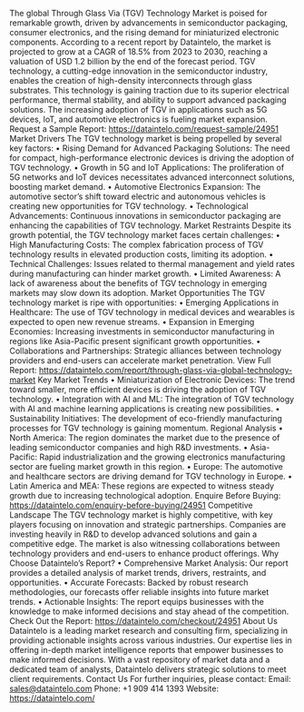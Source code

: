 The global Through Glass Via (TGV) Technology Market is poised for remarkable growth, driven by advancements in semiconductor packaging, consumer electronics, and the rising demand for miniaturized electronic components. According to a recent report by Dataintelo, the market is projected to grow at a CAGR of 18.5% from 2023 to 2030, reaching a valuation of USD 1.2 billion by the end of the forecast period.
TGV technology, a cutting-edge innovation in the semiconductor industry, enables the creation of high-density interconnects through glass substrates. This technology is gaining traction due to its superior electrical performance, thermal stability, and ability to support advanced packaging solutions. The increasing adoption of TGV in applications such as 5G devices, IoT, and automotive electronics is fueling market expansion.
Request a Sample Report: https://dataintelo.com/request-sample/24951
Market Drivers
The TGV technology market is being propelled by several key factors:
•	Rising Demand for Advanced Packaging Solutions: The need for compact, high-performance electronic devices is driving the adoption of TGV technology.
•	Growth in 5G and IoT Applications: The proliferation of 5G networks and IoT devices necessitates advanced interconnect solutions, boosting market demand.
•	Automotive Electronics Expansion: The automotive sector’s shift toward electric and autonomous vehicles is creating new opportunities for TGV technology.
•	Technological Advancements: Continuous innovations in semiconductor packaging are enhancing the capabilities of TGV technology.
Market Restraints
Despite its growth potential, the TGV technology market faces certain challenges:
•	High Manufacturing Costs: The complex fabrication process of TGV technology results in elevated production costs, limiting its adoption.
•	Technical Challenges: Issues related to thermal management and yield rates during manufacturing can hinder market growth.
•	Limited Awareness: A lack of awareness about the benefits of TGV technology in emerging markets may slow down its adoption.
Market Opportunities
The TGV technology market is ripe with opportunities:
•	Emerging Applications in Healthcare: The use of TGV technology in medical devices and wearables is expected to open new revenue streams.
•	Expansion in Emerging Economies: Increasing investments in semiconductor manufacturing in regions like Asia-Pacific present significant growth opportunities.
•	Collaborations and Partnerships: Strategic alliances between technology providers and end-users can accelerate market penetration.
View Full Report: https://dataintelo.com/report/through-glass-via-global-technology-market
Key Market Trends
•	Miniaturization of Electronic Devices: The trend toward smaller, more efficient devices is driving the adoption of TGV technology.
•	Integration with AI and ML: The integration of TGV technology with AI and machine learning applications is creating new possibilities.
•	Sustainability Initiatives: The development of eco-friendly manufacturing processes for TGV technology is gaining momentum.
Regional Analysis
•	North America: The region dominates the market due to the presence of leading semiconductor companies and high R&D investments.
•	Asia-Pacific: Rapid industrialization and the growing electronics manufacturing sector are fueling market growth in this region.
•	Europe: The automotive and healthcare sectors are driving demand for TGV technology in Europe.
•	Latin America and MEA: These regions are expected to witness steady growth due to increasing technological adoption.
Enquire Before Buying:  https://dataintelo.com/enquiry-before-buying/24951
Competitive Landscape
The TGV technology market is highly competitive, with key players focusing on innovation and strategic partnerships. Companies are investing heavily in R&D to develop advanced solutions and gain a competitive edge. The market is also witnessing collaborations between technology providers and end-users to enhance product offerings.
Why Choose Dataintelo’s Report?
•	Comprehensive Market Analysis: Our report provides a detailed analysis of market trends, drivers, restraints, and opportunities.
•	Accurate Forecasts: Backed by robust research methodologies, our forecasts offer reliable insights into future market trends.
•	Actionable Insights: The report equips businesses with the knowledge to make informed decisions and stay ahead of the competition.
Check Out the Report: https://dataintelo.com/checkout/24951
About Us
Dataintelo is a leading market research and consulting firm, specializing in providing actionable insights across various industries. Our expertise lies in offering in-depth market intelligence reports that empower businesses to make informed decisions. With a vast repository of market data and a dedicated team of analysts, Dataintelo delivers strategic solutions to meet client requirements.
Contact Us
For further inquiries, please contact:
Email: sales@dataintelo.com
Phone: +1 909 414 1393
Website: https://dataintelo.com/

